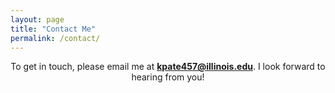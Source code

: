 ```yaml
---
layout: page
title: "Contact Me"
permalink: /contact/
---
```


<p style="text-align: center">To get in touch, please email me at <b><a href = "mailto: kpate457@illinois.edu">kpate457@illinois.edu</a></b>. I look forward to hearing from you!</p>